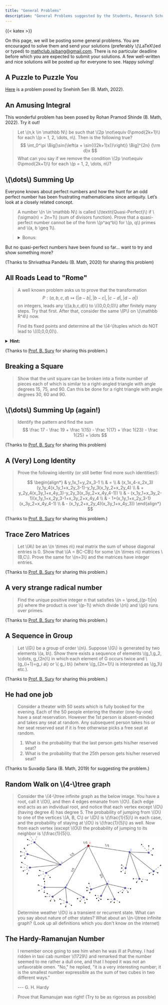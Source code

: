 ```yaml
---
title: "General Problems"
description: "General Problems suggested by the Students, Research Scholars and Professors at Indian Statistical Institute, Bangalore."
---
```


{{< katex >}}

On this page, we will be posting some general problems. You are encouraged to solve them and send your solutions (preferably \\(\LaTeX\\)ed or typed) to <mathclub.isibang@gmail.com>. There is no particular deadline before which you are expected to submit your solutions. A few well-written and nice solutions will be posted up for everyone to see. Happy solving!

<!-- From Wordpress  -->
<!--
## The 67<sup>th</sup> Mersenne Prime

At the October, 1903, meeting in New York of the American Mathematical Society, Frank Cole had a paper on the program with the modest title "On the factorization of large numbers". When the chairman called on him for his paper, Cole—who was always a man of few words—walked to the board and, saying nothing, proceeded to chalk up the arithmetic for raising 22 to the sixty-seventh power. Then he carefully subtracted 11. Without a word, he moved over to a clear space on the board and multiplied out, by longhand, \\(193,707,721 \times 761,838,257,287\\). The two calculations agreed. … For the first and only time in record, an audience of the American Mathematical Society vigorously applauded the author of a paper delivered before it. Cole took his seat without having uttered a word. Nobody asked him a question.

Ref: https://hsm.stackexchange.com/questions/2105/whats-the-famous-story-about-a-mathematician-who-gave-a-talk-without-saying-a-w -->

## A Puzzle to Puzzle You

[Here](/pdfs/gen_prob/a_puzzle_to_puzzle_you.pdf) is a problem posed by Snehinh Sen (B. Math, 2022).

## An Amusing Integral

This wonderful problem has been posed by Rohan Pramod Shinde (B. Math, 2022). Try it out!

> Let \\(n,k \in \mathbb N\\) be such that \\(2p \not\equiv 0\pmod{2k+1}\\) for each \\(p = 1, 2, \dots, n\\). Then is the following true?
> $$ \int_0^\pi \Big[\sin{\left(a + \sin{((2k+1)x)}\right)} \Big]^{2n} {\rm d}x $$
> What can you say if we remove the condition \\(2p \not\equiv 0\pmod{2k+1}\\) for each \\(p = 1, 2, \dots, n\\)?

## \\(\dots\\) Summing Up

Everyone knows about perfect numbers and how the hunt for an odd perfect number has been frustrating mathematicians since antiquity. Let’s look at a closely related concept.

> A number \\(n \in \mathbb N\\) is called \\(\textit{Quasi-Perfect}\\) if \\(\sigma(n) = 2n+1\\) (sum of divisors function). Prove that a quasi-perfect number cannot be of the form \\(p^aq^b\\) for \\(p, q\\) primes and \\(a, b \geq 1\\).

> <details>
>  <summary>Bonus:</summary>
>    Show that a quasi-perfect number must be an odd square.
> </details>

But no quasi-perfect numbers have been found so far... want to try and show something more?

(Thanks to Shrivathsa Pandelu (B. Math, 2020) for sharing this problem)

## All Roads Lead to "Rome"

> A well known problem asks us to prove that the transformation $$ P: (a,b,c,d) \longmapsto \left(|a-b|, |b-c|, |c-d|, |d-a|\right) $$ on integers, leads any \\((a,b,c,d)\\) to \\((0,0,0,0)\\) after finitely many steps. Try that first. After that, consider the same \\(P\\) on \\(\mathbb R^4\\) now.
>
> Find its fixed points and determine all the \\(4-\\)tuples which do NOT lead to \\((0,0,0,0)\\).

<details>
  <summary><b>Hint:</b></summary>
    Think of it as a sequence with limit and not finite iterations.
</details>

(Thanks to [Prof. B. Sury](https://www.isibang.ac.in/~sury/) for sharing this problem.)

## Breaking a Square

> Show that the unit square can be broken into a finite number of pieces each of which is similar to a right-angled triangle with angle degrees 15, 75, and 90. Can this be done for a right triangle with angle degrees 30, 60 and 90.

## \\(\dots\\) Summing Up (again!)

> Identify the pattern and find the sum
> $$ \frac 17 - \frac 19 + \frac 1{15} - \frac 1{17} + \frac 1{23} - \frac 1{25} + \dots $$

(Thanks to [Prof. B. Sury](https://www.isibang.ac.in/~sury/) for sharing this problem)

## A (Very) Long Identity

> Prove the following identity (or still better find more such identities!):
>
> $$
\begin{align*}
  & y_1x_1+y_2x_3-1 \\
  & = \\
  & (x_1x_4-x_2x_3)(y_1y_4(x_1y_1+x_2y_3-1)-y_1y_3(x_1y_2+x_2y_4) \\
  & + y_2y_4(x_3y_1+x_4y_3)-y_2y_3(x_3y_2+x_4y_4-1)) \\
  & - (x_1y_1+x_3y_2-1)(x_1y_1+x_2y_3-1+x_3y_2+x_4y_4 \\
  & - 1+(x_1y_1+x_2y_3-1)(x_3y_2+x_4y_4-1) \\
  & - (x_1y_2+x_2y_4)(x_3y_1+x_4y_3))
\end{align*}
$$

(Thanks to [Prof. B. Sury](https://www.isibang.ac.in/~sury/) for sharing this problem.)

## Trace Zero Matrices

> Let \\(A\\) be an \\(n \times n\\) real matrix the sum of whose diagonal entries is 0. Show that \\(A = BC-CB\\) for some \\(n \times n\\) matrices \\(B,C\\). Prove the same for \\(n=3\\) and the matrices have integer entries.

(Thanks to [Prof. B. Sury](https://www.isibang.ac.in/~sury/) for sharing this problem.)

## A very strange radical number

> Find the unique positive integer n that satisfies \\(n = \prod\_{(p-1)|n} p\\) where the product is over \\(p-1\\) which divide \\(n\\) and \\(p\\) runs over primes.

(Thanks to [Prof. B. Sury](https://www.isibang.ac.in/~sury/) for sharing this problem.)

## A Sequence in Group

> Let \\(G\\) be a group of order \\(n\\). Suppose \\(G\\) is generated by two elements \\(a, b\\). Show there exists a sequence of elements \\(g_1,g_2, \cdots, g\_{2n}\\) in which each element of G occurs twice and \\(g\_{i+1}=g_i a\\) or \\( g_i b\\) (where \\(g\_{2n+1}\\) is interpreted as \\(g_1\\) etc.).

(Thanks to [Prof. B. Sury](https://www.isibang.ac.in/~sury/) for sharing this problem.)

## He had one job

> Consider a theater with 50 seats which is fully booked for the evening. Each of the 50 people entering the theater (one-by-one) have a seat reservation. However the 1st person is absent-minded and takes any seat at random. Any subsequent person takes his or her seat reserved seat if it is free otherwise picks a free seat at random.
>
> 1. What is the probability that the last person gets his/her reserved seat?
> 2. What is the probability that the 25th person gets his/her reserved seat?

(Thanks to Suvadip Sana (B. Math, 2019) for suggesting the problem.)

## Random Walk on \\(4-\\)tree graph

> Consider the \\(4-\\)tree infinite graph as the below image. You have a root, call it \\(O\\), and then 4 edges emanate from \\(O\\). Each edge end acts as an individual root, and notice that each vertex except \\(O\\) (having degree 4) has degree 5. The probability of jumping from \\(O\\) to one of the vertices \\(A, B, C\\) or \\(D\\) is \\(\frac{1}{5}\\) in each case, and the probability of staying at \\(O\\) is \\(\frac{1}{5}\\) as well. Now from each vertex (except \\(O\\)) the probability of jumping to its neighbor is \\(\frac{1}{5}\\).
> ![(4-)tree](random_walk_4_tree.webp)
> Determine weather \\(O\\) is a transient or recurrent state. What can you say about nature of other states? What about an \\(n-\\)tree infinite graph? (Look up all definitions which you don't know on the internet)

## The Hardy-Ramanujan Number

> I remember once going to see him when he was ill at Putney. I had ridden in taxi cab number \\(1729\\) and remarked that the number seemed to me rather a dull one, and that I hoped it was not an unfavorable omen. "No," he replied, "it is a very interesting number; it is the smallest number expressible as the sum of two cubes in two different ways."
>
> --- G. H. Hardy

> Prove that Ramanujan was right! (Try to be as rigorous as possible)
